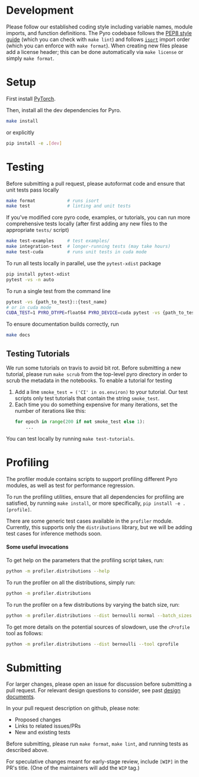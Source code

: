 # Development

Please follow our established coding style including variable names, module imports, and function definitions.
The Pyro codebase follows the [PEP8 style guide](https://www.python.org/dev/peps/pep-0008/)
(which you can check with `make lint`) and follows
[`isort`](https://github.com/timothycrosley/isort) import order (which you can enforce with `make format`).
When creating new files please add a license header; this can be done automatically via `make license` or simply `make format`.

# Setup

First install [PyTorch](http://pytorch.org/).

Then, install all the dev dependencies for Pyro.
```sh
make install
```
or explicitly
```sh
pip install -e .[dev]
```

# Testing

Before submitting a pull request, please autoformat code and ensure that unit tests pass locally
```sh
make format            # runs isort
make test              # linting and unit tests
```

If you've modified core pyro code, examples, or tutorials, you can run more comprehensive tests locally (after first adding any new files to the appropriate `tests/` script)
```sh
make test-examples     # test examples/
make integration-test  # longer-running tests (may take hours)
make test-cuda         # runs unit tests in cuda mode
```

To run all tests locally in parallel, use the `pytest-xdist` package
```sh
pip install pytest-xdist
pytest -vs -n auto
```

To run a single test from the command line
```sh
pytest -vs {path_to_test}::{test_name}
# or in cuda mode
CUDA_TEST=1 PYRO_DTYPE=float64 PYRO_DEVICE=cuda pytest -vs {path_to_test}::{test_name}
```

To ensure documentation builds correctly, run
```sh
make docs
```

## Testing Tutorials

We run some tutorials on travis to avoid bit rot.
Before submitting a new tutorial, please run `make scrub` from 
the top-level pyro directory in order to scrub the metadata in 
the notebooks.
To enable a tutorial for testing

1.  Add a line `smoke_test = ('CI' in os.environ)` to your tutorial. Our test
    scripts only test tutorials that contain the string `smoke_test`.
2.  Each time you do something expensive for many iterations, set the number
    of iterations like this:
    ```py
    for epoch in range(200 if not smoke_test else 1):
        ...
    ```

You can test locally by running `make test-tutorials`.

# Profiling

The profiler module contains scripts to support profiling different 
Pyro modules, as well as test for performance regression.

To run the profiling utilities, ensure that all dependencies for profiling are satisfied, 
by running `make install`, or more specifically, `pip install -e .[profile]`.

There are some generic test cases available in the `profiler` module. Currently, this supports 
only the `distributions` library, but we will be adding test cases for inference methods
soon.

#### Some useful invocations

To get help on the parameters that the profiling script takes, run: 

```sh
python -m profiler.distributions --help
```

To run the profiler on all the distributions, simply run:

```sh
python -m profiler.distributions
```

To run the profiler on a few distributions by varying the batch size, run:

```sh
python -m profiler.distributions --dist bernoulli normal --batch_sizes 1000 100000 
```

To get more details on the potential sources of slowdown, use the `cProfile` tool
 as follows:

```sh
python -m profiler.distributions --dist bernoulli --tool cprofile
```

# Submitting

For larger changes, please open an issue for discussion before submitting a pull request.
For relevant design questions to consider, see past
[design documents](https://github.com/pyro-ppl/pyro/wiki/Design-Docs).

In your pull request description on github, please note:
- Proposed changes
- Links to related issues/PRs
- New and existing tests

Before submitting, please run `make format`, `make lint`, and running tests as described above.

For speculative changes meant for early-stage review, include `[WIP]` in the PR's title. 
(One of the maintainers will add the `WIP` tag.)
